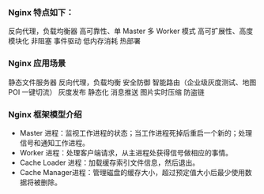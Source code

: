 ### Nginx 特点如下：
反向代理，负载均衡器
高可靠性、单 Master 多 Worker 模式
高可扩展性、高度模块化
非阻塞
事件驱动
低内存消耗
热部署
### Nginx 应用场景
静态文件服务器
反向代理，负载均衡
安全防御
智能路由（企业级灰度测试、地图 POI 一键切流）
灰度发布
静态化
消息推送
图片实时压缩
防盗链
### Nginx 框架模型介绍
- Master 进程：监视工作进程的状态；当工作进程死掉后重启一个新的；处理信号和通知工作进程。
- Worker 进程：处理客户端请求，从主进程处获得信号做相应的事情。
- Cache Loader 进程：加载缓存索引文件信息，然后退出。
- Cache Manager进程：管理磁盘的缓存大小，超过预定值大小后最少使用数据将被删除。